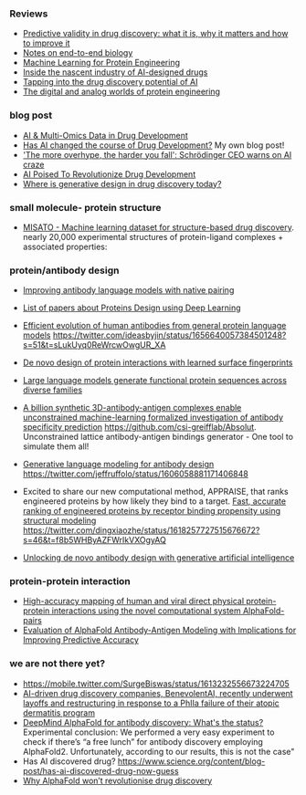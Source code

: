 
### Reviews

* [Predictive validity in drug discovery: what it is, why it matters and how to improve it](https://www.nature.com/articles/s41573-022-00552-x)
* [Notes on end-to-end biology](https://nintil.com/biology-llms)
* [Machine Learning for Protein Engineering](https://arxiv.org/abs/2305.16634)
* [Inside the nascent industry of AI-designed drugs](https://www.nature.com/articles/s41591-023-02361-0)
* [Tapping into the drug discovery potential of AI](https://www.nature.com/articles/d43747-021-00045-7)
* [The digital and analog worlds of protein engineering](https://www.nature.com/articles/s41587-023-01938-x)

### blog post

* [AI & Multi-Omics Data in Drug Development](https://medium.com/@pace-ventures/ai-multi-omics-data-in-drug-development-d8ab8510e7a9)
* [Has AI changed the course of Drug Development?](https://divingintogeneticsandgenomics.com/post/has-ai-changed-the-course-of-drug-development/) My own blog post!
* ['The more overhype, the harder you fall': Schrödinger CEO warns on AI craze](https://endpts.com/how-will-ai-change-drug-development-schrodinger-ceo-warns-of-hype/)
* [AI Poised To Revolutionize Drug Development](https://www.forbes.com/sites/greglicholai/2023/07/13/ai-poised-to-revolutionize-drug-development/?sh=100377d87ca4)
* [Where is generative design in drug discovery today?](https://medium.com/@leowossnig/where-is-generative-design-in-drug-discovery-today-7234945177cf)

### small molecule- protein structure

* [MISATO - Machine learning dataset for structure-based drug discovery](https://www.biorxiv.org/content/10.1101/2023.05.24.542082v2).  nearly 20,000 experimental structures of protein-ligand complexes + associated properties:

### protein/antibody design

* [Improving antibody language models with native pairing](https://arxiv.org/abs/2308.14300)
  
* [List of papers about Proteins Design using Deep Learning](https://github.com/Peldom/papers_for_protein_design_using_DL)
  
* [Efficient evolution of human antibodies from general protein language models](https://www.nature.com/articles/s41587-023-01763-2) https://twitter.com/ideasbyjin/status/1656640057384501248?s=51&t=sLukUyq0ReWrcwOwgUR_XA

* [De novo design of protein interactions with learned surface fingerprints](https://www.nature.com/articles/s41586-023-05993-x)

* [Large language models generate functional protein sequences across diverse families](https://www.nature.com/articles/s41587-022-01618-2)

* [A billion synthetic 3D-antibody-antigen complexes enable unconstrained machine-learning formalized investigation of antibody specificity prediction](https://www.biorxiv.org/content/10.1101/2021.07.06.451258v3) https://github.com/csi-greifflab/Absolut. Unconstrained lattice antibody-antigen bindings generator - One tool to simulate them all!

* [Generative language modeling for antibody design](https://www.biorxiv.org/content/10.1101/2021.12.13.472419v2) https://twitter.com/jeffruffolo/status/1606058881171406848

* Excited to share our new computational method, APPRAISE, that ranks engineered proteins by how likely they bind to a target. [Fast, accurate ranking of engineered proteins by receptor binding propensity using structural modeling](https://www.biorxiv.org/content/10.1101/2023.01.11.523680v1.full)  https://twitter.com/dingxiaozhe/status/1618257727515676672?s=46&t=f8b5WHByAZFWrIkVXOgyAQ

* [Unlocking de novo antibody design with generative artificial intelligence](https://www.biorxiv.org/content/10.1101/2023.01.08.523187v3)

### protein-protein interaction

* [High-accuracy mapping of human and viral direct physical protein-protein interactions using the novel computational system AlphaFold-pairs](https://www.biorxiv.org/content/10.1101/2023.08.29.555151v1)
* [Evaluation of AlphaFold Antibody-Antigen Modeling with Implications for Improving Predictive Accuracy](https://www.biorxiv.org/content/10.1101/2023.07.05.547832v2)
  
### we are not there yet?

* https://mobile.twitter.com/SurgeBiswas/status/1613232556673224705
* [AI-driven drug discovery companies, BenevolentAI, recently underwent layoffs and restructuring in response to a PhIIa failure of their atopic dermatitis program](https://decodingbio.substack.com/p/biobyte-032-ai-and-the-overlooked)
* [DeepMind AlphaFold for antibody discovery: What's the status?](https://www.naturalantibody.com/use-case/deepmind-alphafold-for-antibody-discovery-whats-the-status/) Experimental conclusion: We performed a very easy experiment to check if there’s “a free lunch” for antibody discovery employing AlphaFold2. Unfortunately, according to our results, this is not the case"
* Has AI discovered drug? https://www.science.org/content/blog-post/has-ai-discovered-drug-now-guess
* [Why AlphaFold won’t revolutionise drug discovery](https://www.chemistryworld.com/opinion/why-alphafold-wont-revolutionise-drug-discovery/4016051.article)
